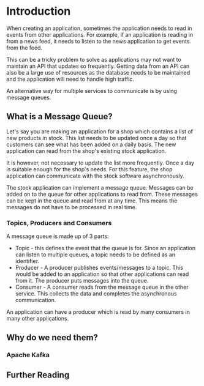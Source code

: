 # Introduction

When creating an application, sometimes the application needs to read in events from other applications. For example, if an application is reading in from a news feed, it needs to listen to the news application to get events from the feed.

This can be a tricky problem to solve as applications may not want to maintain an API that updates so frequently. Getting data from an API can also be a large use of resources as the database needs to be maintained and the application will need to handle high traffic.

An alternative way for multiple services to communicate is by using message queues.

## What is a Message Queue?

Let's say you are making an application for a shop which contains a list of new products in stock. This list needs to be updated once a day so that customers can see what has been added on a daily basis. The new application can read from the shop's existing stock application.

It is however, not necessary to update the list more frequently. Once a day is suitable enough for the shop's needs. For this feature, the shop application can communicate with the stock software asynchronously. 

The stock application can implement a message queue. Messages can be added on to the queue for other applications to read from. These messages can be kept in the queue and read from at any time. This means the messages do not have to be processed in real time.

### Topics, Producers and Consumers

A message queue is made up of 3 parts:

- Topic - this defines the event that the queue is for. Since an application can listen to multiple queues, a topic needs to be defined as an identifier.
- Producer - A producer publishes events/messages to a topic. This would be added to an application so that other applications can read from it. The producer puts messages into the queue.
- Consumer - A consumer reads from the message queue in the other service. This collects the data and completes the asynchronous communication.

An application can have a producer which is read by many consumers in many other applications.

## Why do we need them?

### Apache Kafka

## Further Reading



